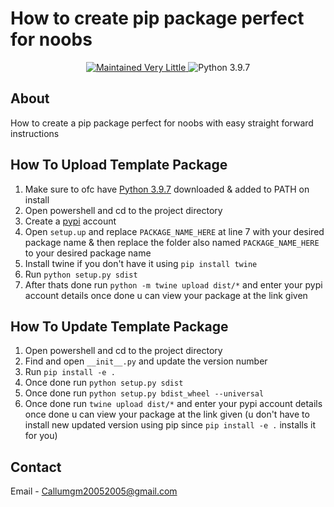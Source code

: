 # How to create pip package perfect for noobs
<p align="center">
  <a href="https://github.com/Callumgm">
    <img src="https://img.shields.io/badge/maintained-very little-critical?style=flat-square" alt="Maintained Very Little" />
  </a>
  <img src="https://img.shields.io/badge/python-3.9.7-blue?style=flat-square" alt="Python 3.9.7" />
</p>

## About 

How to create a pip package perfect for noobs with easy straight forward instructions


## How To Upload Template Package

1. Make sure to ofc have [Python 3.9.7](https://www.python.org/ftp/python/3.9.7/python-3.9.7-amd64.exe) downloaded & added to PATH on install
2. Open powershell and cd to the project directory
3. Create a [pypi](https://pypi.org/) account 
4. Open `setup.up` and replace `PACKAGE_NAME_HERE` at line 7 with your desired package name & then replace the folder also named `PACKAGE_NAME_HERE` to your desired package name
5. Install twine if you don't have it using `pip install twine`
6. Run `python setup.py sdist`
7. After thats done run `python -m twine upload dist/*` and enter your pypi account details once done u can view your package at the link given


## How To Update Template Package

1. Open powershell and cd to the project directory
2. Find and open `__init__.py` and update the version number
2. Run `pip install -e .`
3. Once done run `python setup.py sdist`
4. Once done run `python setup.py bdist_wheel --universal`
5. Once done run `twine upload dist/*` and enter your pypi account details once done u can view your package at the link given (u don't have to install new updated version using pip since `pip install -e .` installs it for you)


## Contact
Email - Callumgm20052005@gmail.com



